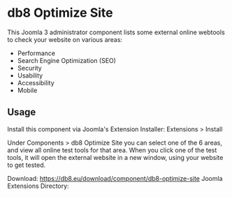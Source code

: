 # db8 Optimize Site

This Joomla 3 administrator component lists some external online webtools to check your website on various areas:
* Performance
* Search Engine Optimization (SEO)
* Security
* Usability
* Accessibility
* Mobile

## Usage ##
Install this component via Joomla's Extension Installer: Extensions &gt; Install

Under Components > db8 Optimize Site you can select one of the 6 areas, and view all online test tools for that area. 
When you click one of the test tools, it will open the external website in a new window, using your website to get tested.

Download: https://db8.eu/download/component/db8-optimize-site
Joomla Extensions Directory:
